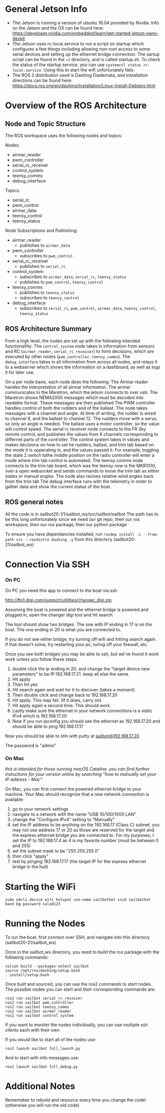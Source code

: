 
# General Jetson Info
- The Jetson is running a version of ubuntu 18.04 provided by Nvidia. Info on the Jetson and the OS can be found here: https://developer.nvidia.com/embedded/learn/get-started-jetson-nano-devkit
- The Jetson uses rc-local.service to run a script on startup which configures a few things including allowing non-root access to some serial devices and setting up the ethernet bridge connection. The sartup script can be found in the ~/ directory, and is called startup.sh. To check the status of the startup service, you can use ```systemctl status rc-local.service```. Using this to start the wifi unfortunately fails.
- The ROS 2 distribution used is Dashing Diademata, and installation directions can be found here: https://docs.ros.org/en/dashing/Installation/Linux-Install-Debians.html 



# Overview of the ROS Architecture

## Node and Topic Structure
The ROS workspace uses the following nodes and topics:

Nodes:
- airmar_reader
- pwm_controller
- serial_rc_receiver
- control_system
- teensy_comms
- debug_interface

Topics:
- serial_rc
- pwm_control
- airmar_data
- teensy_control
- teensy_status

Node Subscriptions and Publishing:
- airmar_reader
  - publishes to `airmar_data`
- pwm_controller
  - subscribes to `pwm_control`
- serial_rc_receiver
  - publishes to `serial_rc`
- control_system
  - subscribes to `airmar_data`, `serial_rc`, `teensy_status`
  - publishes to `pwm_control`, `teensy_control`
- teensy_comms
  - publishes to `teensy_status`
  - subscribes to `teensy_control`
- debug_interface
  - subscribes to `serial_rc`, `pwm_control`, `airmar_data`, `teensy_control`, `teensy_status`

## ROS Architecture Summary

From a high level, the nodes are set up with the following intended functionallity: The `control_system` node takes in information from sensors and RC (`airmar_reader`, `serial_rc_receiver`) to form decisions, which are executed by other nodes (`pwm_controller`, `teensy_comms`). The `debug_interface` takes in all information from across all nodes, and relays it to a webserver which shows the information on a dashboard, as well as logs it for later use.

On a per node basis, each node does the following:
The Airmar reader handes the interpretation of all airmar information. The airmar communicates to the Maretron, which the jetson connects to over usb. The Maretron shows NEMA2000 messages which must be decoded into readable format. These messages are then published
The PWM controller handles control of both the rudders and of the ballast. The node takes messages with a channel and angle. At time of writing, the rudder is wired to channel 8, and the ballast to channel 12. The rudders move with a servo, so only an angle is needed. The ballast uses a motor controller, so the value will control speed.
The serial rc receiver node connects to the FR Sky remote control, and publishes the values from 6 channels corresponding to differnet parts of the controller. 
The control system takes in values and makes decisions on how to set he rudders, ballast, and trim tab based on the mode it is opperating in, and the values passed it. For example, toggling the state 2 switch tothe middle position on the radio controller will enter a mode where trim tab control is automated.
The teensy comms node connects to the trim tab board, which was the teensy now is the MKR1010, over a open websocket and sends commands to move the trim tab as either states or manual angles. The node also recives relative wind angles back from the trim tab
The debug interface runs with the telemetry in order to gather data and show the current status of the boat.


## ROS general notes
All the code is in sailbot20-21/sailbot_ws/src/sailbot/sailbot
The path has to be this long unfortunately since we need our git repo, then our ros workspace, then our ros package, then our python package

To ensure you have dependancies installed, run 
```rosdep install -i --from-path src --rosdistro dashing -y``` 
from this directory (sailbot20-21/sailbot_ws)

# Connection Via SSH

### On PC

On PC you need this app to connect to the boat via ssh

http://ftp1.digi.com/support/utilities/changer_digi.zip

Assuming the boat is powered and the ethernet bridge is powered and plugged in, open the changer digi tool and hit search.

The tool should show two bridges. The one with IP ending in 17 is on the boat. The one ending in 20 is what you are connected to.

If you do not see either bridge, try turning off wifi and hitting search again.
If that doesn't solve, try restarting your pc, turing off your firewall, etc.

Once you see both bridges you may be able to ssh, but we've found it wont work unless you follow these steps:
1. double click the ip ending in 20, and change the "target device new parameters" to be IP:192.168.17.21. keep all else the same.
2. Hit apply
3. Then hit yes
4. Hit search again and wait for it to discover (takes a moment)
5. Then double click and change back to 192.168.17.20
6. Hit apply. This may fail. (If it does, carry on)
7. Hit apply again a second time. This should work.
8. Lastly make sure the ethernet in your network connections is a static IPv4 which is 192.168.17.20
9. Now if you run ipconfig you should see the ethernet as 192.168.17.20 and should be able to ping 192.168.17.17

Now you should be able to shh with putty at sailbot@192.168.17.20

The password is "admin"

### On Mac
<i>this is intended for those running macOS Catalina. you can find further instuctions for your version online by searching "how to manually set your IP address - Mac"</i>

On Mac, you can first connect the powered ethernet bridge to your machine. Your Mac should recognize that a new network connection is available

1. go to your network settings
2. navigate to a network with the name "USB 10/100/1000 LAN"
3. change the "Configure IPv4" setting to "Manually"
4. set the IP address to be anything on the 192.168.17 (Class C) subnet, you may not use address 17 or 20 as those are reserved for the target and the express ethernet bridge you are connected to. For my purposes, I set the IP to 192.168.17.4 as 4 is my favorite number (must be between 0 and 255)
5. set the subnet mask to be "255.255.255.0"
6. then click "apply"
7. test by pinging 192.168.17.17 (the target IP for the express ethernet bridge in the hull)

# Starting the WiFi
```
sudo nmcli device wifi hotspot con-name sailbothot ssid sailbothot band bg password salad123
```


# Running the Nodes
To run the boat, first connect over SSH, and navigate into this directory (sailbot20-21/sailbot_ws)

Once in the sailbot_ws directory, you need to build the ros package with the following commands:

```
colcon build --packages-select sailbot
source /opt/ros/dashing/setup.bash 
. install/setup.bash
```

Once built and sourced, you can use the ros2 commands to start nodes. The possible nodes you can start and their corresponding commands are:

```
ros2 run sailbot serial_rc_receiver
ros2 run sailbot pwm_controller
ros2 run sailbot teensy_comms
ros2 run sailbot airmar_reader
ros2 run sailbot control_system
```

If you want to moniter the nodes individually, you can use multiple ssh clients each with their own 


If you would like to start all of the nodes use:

```
ros2 launch sailbot full_launch.py
```

And to start with info messages use:

```
ros2 launch sailbot full_debug.py
```

# Additional Notes

Rememeber to rebuild and resource every time you change the code! (otherwise you will run the old code)




